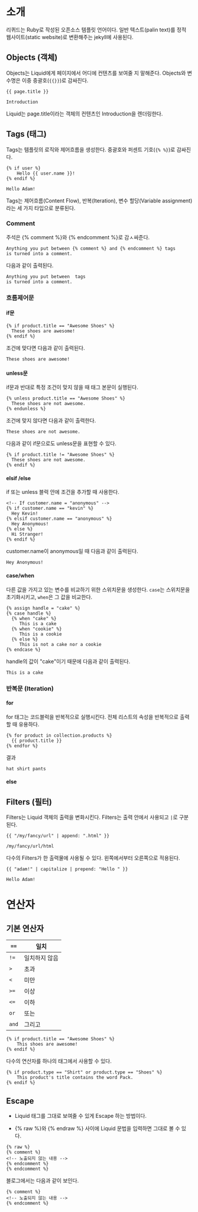 # 소개

리퀴드는 Ruby로 작성된 오픈소스 템플릿 언어이다. 일반 텍스트(palin text)를 정적 웹사이트(static website)로 변환해주는 jekyll에 사용된다. 



## Objects (객체)

Objects는 Liquid에게 페이지에서 어디에 컨텐츠를 보여줄 지 말해준다. Objects와 변수명은 이중 중괄호(`{{}}`)로 감싸진다.

```liquid
{{ page.title }}
```

```
Introduction
```

Liquid는 page.title이라는 객체의 컨텐츠인 Introduction을 렌더링한다.



## Tags (태그)

Tags는 템플릿의 로직와 제어흐름을 생성한다. 중괄호와 퍼센트 기호(`{% %}`)로 감싸진다.

```liquid
{% if user %}
	Hello {{ user.name }}!
{% endif %}
```

```
Hello Adam!
```

Tags는 제어흐름(Content Flow), 반복(Iteration), 변수 할당(Variable assignment)라는 세 가지 타입으로 분류된다.



### Comment

주석은 {% comment %}와 {% endcomment %}로 감ㅅ싸준다.

```
Anything you put between {% comment %} and {% endcomment %} tags
is turned into a comment.
```

다음과 같이 출력된다.

```
Anything you put between  tags
is turned into a comment.
```



### 흐름제어문

#### if문

```
{% if product.title == "Awesome Shoes" %}
  These shoes are awesome!
{% endif %}
```

조건에 맞다면 다음과 같이 출력된다.

```
These shoes are awesome!
```



#### unless문

if문과 반대로 특정 조건이 맞지 않을 때 태그 본문이 실행된다.

```
{% unless product.title == "Awesome Shoes" %}
  These shoes are not awesome.
{% endunless %}
```

조건에 맞지 않다면 다음과 같이 출력한다.

```
These shoes are not awesome.
```

다음과 같이 if문으로도 unless문을 표현할 수 있다.

```
{% if product.title != "Awesome Shoes" %}
  These shoes are not awesome.
{% endif %}
```



#### elsif /else

if 또는 unless 블럭 안에 조건을 추가할 때 사용한다.

```
<!-- If customer.name = "anonymous" -->
{% if customer.name == "kevin" %}
  Hey Kevin!
{% elsif customer.name == "anonymous" %}
  Hey Anonymous!
{% else %}
  Hi Stranger!
{% endif %}
```

customer.name이 anonymous일 때 다음과 같이 출력된다.

```
Hey Anonymous!
```



#### case/when

다른 값을 가지고 있는 변수를 비교하기 위한 스위치문을 생성한다. `case`는 스위치문을 초기화시키고, `when`은 그 값을 비교한다.

```
{% assign handle = "cake" %}
{% case handle %}
  {% when "cake" %}
     This is a cake
  {% when "cookie" %}
     This is a cookie
  {% else %}
     This is not a cake nor a cookie
{% endcase %}
```

handle의 값이 "cake"이기 때문에 다음과 같이 출력된다.

```
This is a cake
```



### 반복문 (Iteration)
#### for

for 태그는 코드블럭을 반복적으로 실행시킨다. 전체 리스트의 속성을 반복적으로 출력할 때 유용하다.

```
{% for product in collection.products %}
  {{ product.title }}
{% endfor %}
```

결과

```
hat shirt pants
```



#### else








## Filters (필터)

Filters는 Liquid 객체의 출력을 변화시킨다. Filters는 출력 안에서 사용되고 `|`로 구분된다.

```liquid
{{ "/my/fancy/url" | append: ".html" }}
```

```
/my/fancy/url/html
```

다수의 Filters가 한 출력물에 사용될 수 있다. 왼쪽에서부터 오른쪽으로 적용된다.

```
{{ "adam!" | capitalize | prepend: "Hello " }}
```

```
Hello Adam!
```



# 연산자

## 기본 연산자

| `==`  | 일치          |
| ----- | ------------- |
| `!=`  | 일치하지 않음 |
| `>`   | 초과          |
| `<`   | 미만          |
| `>=`  | 이상          |
| `<=`  | 이하          |
| `or`  | 또는          |
| `and` | 그리고        |



```liquid
{% if product.title == "Awesome Shoes" %}
	This shoes are awesome!
{% endif %}
```

다수의 연산자를 하나의 태그에서 사용할 수 있다.

```liquid
{% if product.type == "Shirt" or product.type == "Shoes" %}
	This product's title contains the word Pack.
{% endif %}
```



## Escape

- Liquid 태그를 그대로 보여줄 수 있게 Escape 하는 방법이다.

- {% raw %}와 {% endraw %} 사이에 Liquid 문법을 입력하면 그대로 볼 수 있다.

```
{% raw %}
{% comment %}
<!-- 노출되지 않는 내용 -->
{% endcomment %}
{% endcomment %}
```

블로그에서는 다음과 같이 보인다.

```
{% comment %}
<!-- 노출되지 않는 내용 -->
{% endcomment %}
```

